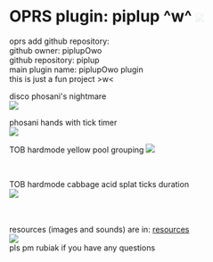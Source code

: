 
# OPRS plugin: piplup ^w^ <img src="https://cdn.discordapp.com/attachments/818102115058450474/887315665273368596/pipbw.gif" style="opacity: 0.1" />
oprs add github repository: <br/>
github owner: piplupOwo <br/>
github repository: piplup <br/>
main plugin name: piplupOwo plugin <br/>
this is just a fun project >w<

disco phosani's nightmare <br/>
<img src = "https://github.com/piplupOwo/piplup/blob/master/resources/smallerdiscophosani.gif?raw=true" />
<br/>

<p> phosani hands with tick timer<br/>
 <img src="https://github.com/piplupOwo/piplup/blob/master/resources/hm%20shadows.png?raw=true" />
  </p>
<p> TOB hardmode yellow pool grouping
<img src="https://github.com/piplupOwo/piplup/blob/master/resources/pool.png?raw=true" />
</p>
<br/>
<p> TOB hardmode cabbage acid splat ticks duration <br/>
<img src="https://github.com/piplupOwo/piplup/blob/master/resources/acidsplat.png?raw=true" />
</p>
<br/><br/>
resources (images and sounds) are in: <a href="https://github.com/piplupOwo/piplup/tree/master/resources"> resources </a> <br/>
<img src="https://github.com/piplupOwo/piplup/blob/master/resources/gif/help.png" />
<br/>
pls pm rubiak if you have any questions
